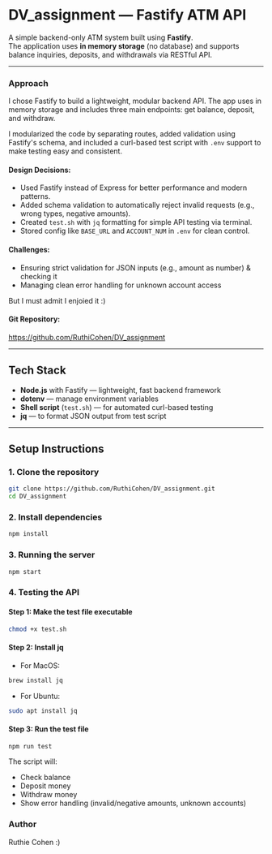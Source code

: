# DV_assignment — Fastify ATM API

A simple backend-only ATM system built using **Fastify**.  
The application uses **in memory storage** (no database) and supports balance inquiries, deposits, and withdrawals via RESTful API.

---

### Approach
I chose Fastify to build a lightweight, modular backend API. The app uses in memory storage and includes three main endpoints: get balance, deposit, and withdraw. 

I modularized the code by separating routes, added validation using Fastify's schema, and included a curl-based test script with `.env` support to make testing easy and consistent.

#### Design Decisions:
- Used Fastify instead of Express for better performance and modern patterns.
- Added schema validation to automatically reject invalid requests (e.g., wrong types, negative amounts).
- Created `test.sh` with `jq` formatting for simple API testing via terminal.
- Stored config like `BASE_URL` and `ACCOUNT_NUM` in `.env` for clean control.

#### Challenges:
- Ensuring strict validation for JSON inputs (e.g., amount as number) & checking it
- Managing clean error handling for unknown account access

But I must admit I enjoied it :) 

#### Git Repository:
https://github.com/RuthiCohen/DV_assignment

---

## Tech Stack

- **Node.js** with Fastify — lightweight, fast backend framework
- **dotenv** — manage environment variables
- **Shell script** (`test.sh`) — for automated curl-based testing
- **jq** — to format JSON output from test script

---

## Setup Instructions

### 1. Clone the repository

```bash
git clone https://github.com/RuthiCohen/DV_assignment.git
cd DV_assignment
```

### 2. Install dependencies
```bash
npm install
```

### 3. Running the server
```bash
npm start
```

### 4. Testing the API
#### Step 1: Make the test file executable
```bash
chmod +x test.sh
```

#### Step 2: Install jq
- For MacOS: 
```bash
brew install jq
```

- For Ubuntu: 
```bash
sudo apt install jq
```
#### Step 3: Run the test file
```bash
npm run test
```

The script will:
- Check balance
- Deposit money
- Withdraw money
- Show error handling (invalid/negative amounts, unknown accounts)

### Author
Ruthie Cohen :) 




